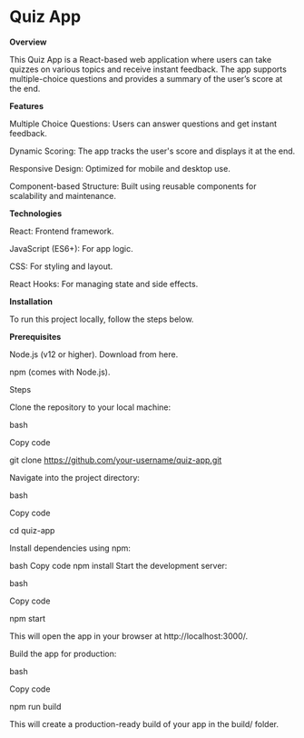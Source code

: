 # Quiz App

**Overview**

This Quiz App is a React-based web application where users can take quizzes on various topics and receive instant feedback. The app supports multiple-choice questions and provides a summary of the user’s score at the end.

**Features**

Multiple Choice Questions: Users can answer questions and get instant feedback.

Dynamic Scoring: The app tracks the user's score and displays it at the end.

Responsive Design: Optimized for mobile and desktop use.

Component-based Structure: Built using reusable components for scalability and maintenance.

**Technologies**

React: Frontend framework.

JavaScript (ES6+): For app logic.

CSS: For styling and layout.

React Hooks: For managing state and side effects.

**Installation**

To run this project locally, follow the steps below.

**Prerequisites**

Node.js (v12 or higher). Download from here.

npm (comes with Node.js).

Steps

Clone the repository to your local machine:

bash

Copy code

git clone https://github.com/your-username/quiz-app.git

Navigate into the project directory:

bash

Copy code

cd quiz-app

Install dependencies using npm:

bash
Copy code
npm install
Start the development server:

bash

Copy code

npm start

This will open the app in your browser at http://localhost:3000/.

Build the app for production:

bash

Copy code

npm run build

This will create a production-ready build of your app in the build/ folder.
